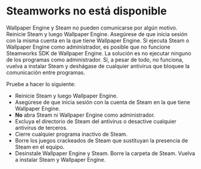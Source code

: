 # Steamworks no está disponible

Wallpaper Engine y Steam no pueden comunicarse por algún motivo. Reinicie Steam y luego Wallpaper Engine. Asegúrese de que inicia sesión con la misma cuenta en la que tiene Wallpaper Engine. Si ejecuta Steam o Wallpaper Engine como administrador, es posible que no funcione Steamworks SDK de Wallpaper Engine. La solución es no ejecutar ninguno de los programas como administrador. Si, a pesar de todo, no funciona, vuelva a instalar Steam y deshágase de cualquier antivirus que bloquee la comunicación entre programas.

Pruebe a hacer lo siguiente:

* Reinicie Steam y luego Wallpaper Engine.
* Asegúrese de que inicia sesión con la cuenta de Steam en la que tiene Wallpaper Engine.
* **No** abra Steam ni Wallpaper Engine como administrador.
* Excluya el directorio de Steam del antivirus o desactive cualquier antivirus de terceros.
* Cierre cualquier programa inactivo de Steam.
* Borre los juegos crackeados de Steam que sustituyan la presencia de Steam en el equipo.
* Desinstale Wallpaper Engine y Steam. Borre la carpeta de Steam. Vuelva a instalar Steam y Wallpaper Engine.
